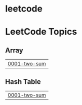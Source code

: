 # leetcode
<!---LeetCode Topics Start-->
# LeetCode Topics
## Array
|  |
| ------- |
| [0001-two-sum](https://github.com/TTanishq1/leetcode/tree/master/0001-two-sum) |
## Hash Table
|  |
| ------- |
| [0001-two-sum](https://github.com/TTanishq1/leetcode/tree/master/0001-two-sum) |
<!---LeetCode Topics End-->